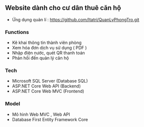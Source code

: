 ## Website dành cho cư dân thuê căn hộ 
 
- Ứng dụng quản lí : https://github.com/Itatri/QuanLyPhongTro.git

### Functions
- Kê khai thông tin thành viên phòng
- Xem hóa đơn dịch vụ sử dụng ( PDF )
- Nhập điện nước, quét QR thanh toán
- Phản hồi đến quản lý căn hộ 


### Tech

- Microsoft SQL Server (Database SQL)
- ASP.NET Core Web API (Backend)
- ASP.NET Core Web MVC (Frontend)

### Model 
- Mô hình Web MVC , Web API
- Database First Entity Framework Core



